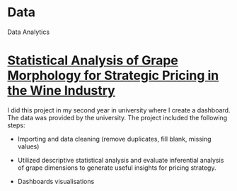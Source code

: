 # Data
Data Analytics

# [Statistical Analysis of Grape Morphology for Strategic Pricing in the Wine Industry](https://jstoianovici.github.io/Data/)

I did this project in my second year in university where I create a dashboard. The data was provided by the university. The project included the following steps:

* Importing and data cleaning (remove duplicates, fill blank, missing values)

* Utilized descriptive statistical analysis and evaluate inferential analysis of grape dimensions to generate useful insights for pricing strategy.

* Dashboards visualisations
